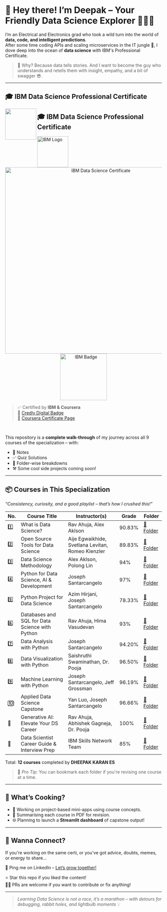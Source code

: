 # 👋 Hey there! I’m Deepak – Your Friendly Data Science Explorer 👨‍💻🚀

I’m an Electrical and Electronics grad who took a wild turn into the world of **data, code, and intelligent predictions**.  
After some time coding APIs and scaling microservices in the IT jungle 🌴, I dove deep into the ocean of **data science** with IBM's Professional Certificate.

> 🎯 Why? Because data tells stories. And I want to become the guy who understands and retells them with insight, empathy, and a bit of swagger 😎.

---

## 🎓 IBM Data Science Professional Certificate

<img src="https://images.credly.com/size/680x680/images/28944969-813a-43b9-944f-373f3b4a954c/Data_Science_Professiona_Certificate.png" width="100" align="left">

## 🎓 IBM Data Science Professional Certificate

<img src="https://upload.wikimedia.org/wikipedia/commons/5/51/IBM_logo.svg" alt="IBM Logo" width="100" />

<div align="center">
  <img src="https://s3.amazonaws.com/coursera_assets/meta_images/generated/CERTIFICATE_LANDING_PAGE/CERTIFICATE_LANDING_PAGE~2BQGKQ0CGIE7/CERTIFICATE_LANDING_PAGE~2BQGKQ0CGIE7.jpeg" alt="IBM Data Science Certificate" width="600"/>

  <img src="https://images.credly.com/size/680x680/images/42ce4209-8839-431a-9046-f2ce2e72e04b/Coursera_20Data_20Science_20Professional_20Certificate.png" alt="IBM Badge" width="150"/>
</div>

> ✅ Certified by **IBM & Coursera**  
> 🧠 [Credly Digital Badge](https://www.credly.com/badges/2caa36f7-aaa9-4ea4-9a17-70c63ccabc6e/public_url)  
> 💼 [Coursera Certificate Page](https://www.coursera.org/account/accomplishments/professional-cert/2BQGKQ0CGIE7)


<br clear="left" />

This repository is a **complete walk-through** of my journey across all 9 courses of the specialization – with:
- 🧠 Notes
- ✅ Quiz Solutions
- 📂 Folder-wise breakdowns
- ⚒️ Some cool side projects coming soon!

---

## 📦 Courses in This Specialization
 
_“Consistency, curiosity, and a good playlist – that’s how I crushed this!”_

| No. | Course Title | Instructor(s) | Grade | Folder |
|-----|--------------|---------------|-------|--------|
| 1️⃣ | What is Data Science? | Rav Ahuja, Alex Aklson | 90.83% | [📂 Folder](https://github.com/your-username/repo-name/tree/main/01-What-is-Data-Science) |
| 2️⃣ | Open Source Tools for Data Science | Aije Egwaikhide, Svetlana Levitan, Romeo Kienzler | 89.83% | [📂 Folder](https://github.com/your-username/repo-name/tree/main/02-Open-Source-Tools) |
| 3️⃣ | Data Science Methodology | Alex Aklson, Polong Lin | 94% | [📂 Folder](https://github.com/your-username/repo-name/tree/main/03-Methodology) |
| 4️⃣ | Python for Data Science, AI & Development | Joseph Santarcangelo | 97% | [📂 Folder](https://github.com/your-username/repo-name/tree/main/04-Python-for-Data-Science) |
| 5️⃣ | Python Project for Data Science | Azim Hirjani, Joseph Santarcangelo | 78.33% | [📂 Folder](https://github.com/your-username/repo-name/tree/main/05-Python-Project) |
| 6️⃣ | Databases and SQL for Data Science with Python | Rav Ahuja, Hima Vasudevan | 93% | [📂 Folder](https://github.com/your-username/repo-name/tree/main/06-SQL-Databases) |
| 7️⃣ | Data Analysis with Python | Joseph Santarcangelo | 94.20% | [📂 Folder](https://github.com/your-username/repo-name/tree/main/07-Data-Analysis) |
| 8️⃣ | Data Visualization with Python | Saishruthi Swaminathan, Dr. Pooja | 96.50% | [📂 Folder](https://github.com/your-username/repo-name/tree/main/08-Data-Visualization) |
| 9️⃣ | Machine Learning with Python | Joseph Santarcangelo, Jeff Grossman | 96.19% | [📂 Folder](https://github.com/your-username/repo-name/tree/main/09-Machine-Learning) |
| 🔟 | Applied Data Science Capstone | Yan Luo, Joseph Santarcangelo | 96.66% | [📂 Folder](https://github.com/your-username/repo-name/tree/main/10-Capstone) |
| 🔁 | Generative AI: Elevate Your DS Career | Rav Ahuja, Abhishek Gagneja, Dr. Pooja | 100% | [📂 Folder](https://github.com/your-username/repo-name/tree/main/11-Generative-AI) |
| 🧭 | Data Scientist Career Guide & Interview Prep | IBM Skills Network Team | 85% | [📂 Folder](https://github.com/your-username/repo-name/tree/main/12-Career-Guide) |


Total: **12 courses** completed by **DHEEPAK KARAN ES** 
> 📌 _Pro Tip:_ You can bookmark each folder if you're revising one course at a time.

---

## 🚧 What’s Cooking?

- 🎯 Working on project-based mini-apps using course concepts.
- 📝 Summarising each course in PDF for revision.
- 🌐 Planning to launch a **Streamlit dashboard** of capstone output!

---

## 💬 Wanna Connect?

If you're working on the same certi, or you’ve got advice, doubts, memes, or energy to share…

📩 Ping me on LinkedIn – [Let’s grow together!](https://www.linkedin.com/in/your-link)

⭐ Star this repo if you liked the content!  
🧑‍💻 PRs are welcome if you want to contribute or fix anything!

---

> _Learning Data Science is not a race, it’s a marathon – with detours for debugging, rabbit holes, and lightbulb moments_ 💡
